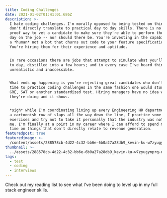 ```yaml
---
title: Coding Challenges
date: 2021-01-02T01:41:01.686Z
description: >-
  I hate coding challenges. I'm morally opposed to being tested on things that
  don't directly translate to practical day to day skills. There is no fool
  proof way to vet a candidate to make sure they're able to perform the first
  day on the job -- nor should there be. You're investing in the capabilities of
  a *human* not a bot that churns out code to your feature specifications.
  You're hiring them for their experience and aptitude. 


  In rare occasions there are jobs that attempt to simulate what you'll do day
  to day, distilled into a few hours; and in every case I've heard think they're
  unrealistic and inaccessible.


  What ends up happening is you're rejecting great candidates who don't have
  time to practice coding challenges in the same fashion one would study for the
  GRE, SAT or another standardized test. Hiring managers have no idea what
  they're doing and it shows.


  *sigh* while I'm coordinating lining up every Engineering HR department to do
  a cartoonish row of slaps all the way down the line, I practice some coding
  exercises and try not to take it personally that the industry was not made for
  me. I'm finally at a point in my career where I can afford to spend my extra
  time on things that don't directly relate to revenue generation. 
featuredpost: true
featuredimage: >-
  /content/assets/288578cb-4d22-4c32-bb6e-6b0a27a28db9_kevin-ku-w7zyugynprq-unsplash.jpg
thumbnail: >-
  ../assets/288578cb-4d22-4c32-bb6e-6b0a27a28db9_kevin-ku-w7zyugynprq-unsplash.jpg
tags:
  - test
  - coding
  - interviews
---
```

Check out my reading list to see what I've been doing to level up in my full stack engineer skills.
